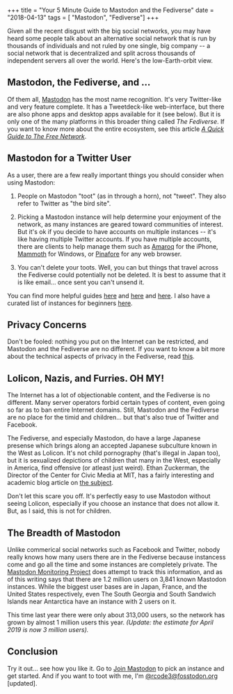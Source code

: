 +++
title = "Your 5 Minute Guide to Mastodon and the Fediverse"
date = "2018-04-13"
tags = [ "Mastodon", "Fediverse"]
+++

Given all the recent disgust with the big social networks, you may have heard some people talk about an alternative social network that is run by thousands of individuals and not ruled by one single, big company -- a social network that is decentralized and split across thousands of independent servers all over the world. Here's the low-Earth-orbit view.

<!-- more -->

## Mastodon, the Fediverse, and ...

Of them all, [Mastodon](https://joinmastodon.org/) has the most name recognition. It's very Twitter-like and very feature complete. It has a Tweetdeck-like web-interface, but there are also phone apps and desktop apps available for it (see below). But it is only one of the many platforms in this broader thing called _The Fediverse_. If you want to know more about the entire ecosystem, see this article [_A Quick Guide to The Free Network_](https://medium.com/we-distribute/a-quick-guide-to-the-free-network-c069309f334).

## Mastodon for a Twitter User

As a user, there are a few really important things you should consider when using Mastodon:

1. People on Mastodon "toot" (as in through a horn), not "tweet". They also refer to Twitter as "the bird site".

2. Picking a Mastodon instance will help determine your enjoyment of the network, as many instances are geared toward communities of interest. But it's ok if you decide to have accounts on multiple instances -- it's like having multiple Twitter accounts. If you have multiple accounts, there are clients to help manage them such as [Amaroq](https://itunes.apple.com/us/app/amaroq-for-mastodon/id1214116200?mt=8) for the iPhone, [Mammoth](https://www.microsoft.com/en-us/store/p/mammoth-for-mastodon/9pgx2mb9nrz9) for Windows, or [Pinafore](https://nolanlawson.com/2018/04/09/introducing-pinafore-for-mastodon/) for any web browser.

3. You can't delete your toots. Well, you can but things that travel across the Fediverse could potentially not be deleted. It is best to assume that it is like email... once sent you can't unsend it.

You can find more helpful guides [here](https://opensource.com/article/17/4/guide-to-mastodon) and [here](https://www.theverge.com/2017/4/7/15183128/mastodon-open-source-twitter-clone-how-to-use) and [here](https://hackernoon.com/what-i-wish-i-knew-before-joining-mastodon-7a17e7f12a2b). I also have a curated list of instances for beginners [here](/blog/jerry-and-davids-guide-to-the-fediverse/).

## Privacy Concerns

Don't be fooled: nothing you put on the Internet can be restricted, and Mastodon and the Fediverse are no different. If you want to know a bit more about the technical aspects of privacy in the Fediverse, read [this](https://blog.soykaf.com/post/privacy-and-tracking-on-the-fediverse/).

## Lolicon, Nazis, and Furries. OH MY!

The Internet has a lot of objectionable content, and the Fediverse is no different. Many server operators forbid certain types of content, even going so far as to ban entire Internet domains. Still, Mastodon and the Fediverse are no place for the timid and children... but that's also true of Twitter and Facebook.

The Fediverse, and especially Mastodon, do have a large Japanese presense which brings along an accepted Japanese subculture known in the West as Lolicon. It's not child pornography (that's illegal in Japan too), but it is sexualized depictions of children that many in the West, especially in America, find offensive (or atleast just weird). Ethan Zuckerman, the Director of the Center for Civic Media at MIT, has a fairly interesting and academic blog article on [the subject](http://www.ethanzuckerman.com/blog/2017/08/18/mastodon-is-big-in-japan-the-reason-why-is-uncomfortable/).

Don't let this scare you off. It's perfectly easy to use Mastodon without seeing Lolicon, especially if you choose an instance that does not allow it. But, as I said, this is not for children.

## The Breadth of Mastodon

Unlike commerical social networks such as Facebook and Twitter, nobody really knows how many users there are in the Fediverse because instancess come and go all the time and some instances are completely private. The [Mastodon Monitoring Project](https://mnm.social/) does attempt to track this information, and as of this writing says that there are 1.2 million users on 3,841 known Mastodon instances. While the biggest user bases are in Japan, France, and the United States respectively, even The South Georgia and South Sandwich Islands near Antarctica have an instance with 2 users on it.

This time last year there were only about 313,000 users, so the network has grown by almost 1 million users this year. *(Update: the estimate for April 2019 is now 3 million users).*

## Conclusion

Try it out... see how you like it. Go to [Join Mastodon](67.205.187.155) to pick an instance and get started. And if you want to toot with me, 
I'm [@rcode3@fosstodon.org](https://fosstodon.org/@rcode3) [updated].
